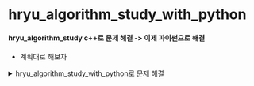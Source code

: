 # hryu_algorithm_study_with_python


#### hryu_algorithm_study c++로 문제 해결 -> 이제 파이썬으로 해결
- 계획대로 해보자

<details>
<summary>hryu_algorithm_study_with_python로 문제 해결</summary>
<div markdown="1">

#### 노션주소 https://www.notion.so/how-to-algorithm_study-hryu-dc135bded1b44b098c7302cd63a3295e

##### 이코테 2회차 마무리하면 두개 먼저 해결
0. [코드업](https://www.codeup.kr/)

1. [삼성 A형 기출 문제](https://www.acmicpc.net/workbook/view/2771)

2. [프로그래머스](https://programmers.co.kr/learn/challenges)

1번 마무리 하면 아래 두개 + 프로그래머스

3. [solved.ac](https://solved.ac/problems/level/11)

4. [삼성 sw 역량 테스트 기출 문제](https://www.acmicpc.net/workbook/view/1152)

5. [프로그래머스](https://programmers.co.kr/learn/challenges)

<details>
<summary>daily solution commit</summary>
<div markdown="1">



## 0310

- 정렬

  - part2
    - 예제
    - 위에서아래로
    - 성적이낮은순서대로
    - 두배열의원소교체

  - part3
    - 국영수
    - 카드정렬하기


## 0311

- 정렬
  - part3
    - 안테나
    - 실패율  
- 이진탐색
  - part2
    -  예제
    - 부품찾기
    - 떡볶이만들기
- dp
  - part2
    - 예제
    - 1로만들기
    
## 0315

- dp
  - part3
    - 정수삼각형
    - 퇴사

## 0316

- dp
  - part3
    - 금광
    - 병사배치하기

## 0317

- 그리디
  - part2
    - 1로만들기

## 0318

- 그리디
  - part3
    - 곱하기혹은더하기
    - 만들수없는금액
    - 모험가길드
    - 문자열뒤집기
    - 볼링공고르기

## 0319

- 그리디
  - part3
    - 무지먹방라이브(나중에 다시 => 넘어려움)

- 구현
  - part2
    - 예제
    - 게임개발(잘 못함 turn left )
    - 왕실의나이트
  - part3
    - 문자열압축
    - 럭키스트레이트
  
- dfs_bfs

  - part2

    - 예제_종료조건있는재귀
    - 예제_팩토리얼
    - 예제_인접리스트
    - 예제_dfs (로직을 외우자)
    - 예제_bfs (로직을 외우자)
    - 음료수얼려먹기
    - 미로탈출
  
## 0322
- dfs_bfs
    - part3
        - 연구소
    
## 0323
- dfs_bfs   => bfsdfs 구현 부분 적응 잘 안됨 => 문제 마니 풀어보기 + 연습 필요
    - part3
        - 연산자끼워넣기
        - 특정거리의도시찾기
- 코드업
    - 파이썬기초100
      - 6000 ~ 6008 입출력 해결
- 프로그래머스
    - 해시
      - 완주하지못한선수(L1)

## 0324

- 코드업
    - 파이썬기초100
      - 6009 ~ 6016 
- dfs_bfs
    - part3
      - 감시피하기(푸는중)
- 프로그래머스
    - 해시
        - 완주하지못한선수
        - 전화번호목록
        - 위장
        - 베스트앨범(푸는중)



## 0325

- 코드업
    - 파이썬기초100
        - 6017 ~ 6024
- 프로그래머스
    - 해시
        - 베스트앨범

## 0326

- 프로그래머스
    - 힙
        - 더맵게
        - 디스크컨트롤러 (푸는중)
        - 이중우선순위큐
    - 스택큐
        - 기능개발
        - 주식가격
        - 다리지나는트럭
    
## 0327

- 프로그래머스
    - 스택큐
        - 프린터
    - 정렬
        - k번째수
        - 가장큰수
        - H-INDEX (푸는중)
    - 완전탐색
        - 모의고사

## 0327

- 프로그래머스

  - 완전탐색

    - 소수찾기 (다시, itertools 순열 조합 익히자)

    - 카펫

## 0330

- 코드업
    - 파이썬기초100
        - 6025 ~ 6031
      

</div>
</details>    


## 이코테  part 2&3

| part 2&3 이코테    | 그리디                                                       | 구현                                           | DFS/BFS                                               | 정렬                                        |
| ----------- | ------------------------------------------------------------ | ---------------------------------------------- | ----------------------------------------------------- | ------------------------------------------- |
| 리뷰필      | 모험가길드(논리정립&그대로구현)                              | 왕실의나이트, 예제(문자열재정렬,시각,상하좌우) | 예제(dfs,bfs,종료조건재귀)음료수얼려먹기,미로탈출, 특정거리의 도시찾기 | 두배열의원소교체,국영수,카드정렬하기,안테나 |
| 어려운 문제 | 무지먹방라이브(그냥어려움), 만들수없는금액(아이디어어려움),볼링공고르기(조건확인및 논리&단순화) | 게임개발(잘 못함), 문자열압축(어려움)          | 미로탈출,연구소(함수여러개), 연산자끼워넣기(백트래킹),감시피하기(연구소랑 비슷,구현능력딸림) | 실패율                                      |
|             | 이진탐색                                                     | DP                                             | 최단경로                                              | DP기타 그래프 이론                          |
| 리뷰필      | 부품찾기,떡볶이만들기                                        | 1로만들기, 정수삼각형, 금광                    |                                                       |                                             |
| 어려운 문제 |                                                              | 퇴사, 병사배치하기                             |                                                       |                                             |

## 코드업

|        | 파이썬100기초  |
| ------ | -------------- |
| 리뷰필 | 6019 6024 6030 6031     |
| 어려운 | 6020 6021 6022 6027 6028 6029 |

## 프로그래머스

|        | 해시                                                         | 힙                                              | 스택큐                                                       |
| ------ | ------------------------------------------------------------ | ----------------------------------------------- | ------------------------------------------------------------ |
| 풀어본 | [L1]완주하지못한선수(ZIP,SET)<br>[L2]전화번호목록<br>[L2]위장(dic or 여러방법)<br> | [L2]더맵게<br>                                  | [L2]다리를지나는트럭<br>[L2]주식가격<br>[L2]기능개발(문자열처리!)<br> |
| 어려운 | [L3]베스트앨범                                               | [L3]이중우선순위큐<br>[L3el디크스컨트롤러(못품) | [L2]프린터                                                   |

  

|        | 정렬                                              | 완전탐색 | 탐욕법 |
| ------ | ------------------------------------------------- | -------- | ------ |
| 풀어본 | [L1]k번째수<br>[L2]가장큰수<br>[L2]H-인데스(두잇) | [L1]모의고사<br>[L2]카펫 |        |
| 어려운 |                                                   | [L2]소수찾기(itertools익히기) |        |

  